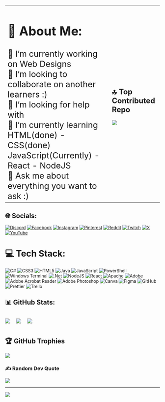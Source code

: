 <table>
<tr>
<td>
<div style="font-size:27px;">
<h2>💫 About Me:</h2>
🔭 I’m currently working on Web Designs <br>
👯 I’m looking to collaborate on another learners :)<br>
🤝 I’m looking for help with<br>
🌱 I’m currently learning HTML(done) - CSS(done) JavaScript(Currently) - React - NodeJS<br>
💬 Ask me about everything you want to ask :)
</div>
</td>
<td>
<h2>🔝 Top Contributed Repo</h3>

![](https://github-contributor-stats.vercel.app/api?username=ozncncyr&limit=5&theme=gruvbox&combine_all_yearly_contributions=true)

</td>
</tr>
</table>

## 🌐 Socials:

[![Discord](https://img.shields.io/badge/Discord-%237289DA.svg?logo=discord&logoColor=white)](https://discord.gg/https://discord.gg/UNKPZbwRYQ) [![Facebook](https://img.shields.io/badge/Facebook-%231877F2.svg?logo=Facebook&logoColor=white)](https://facebook.com/ozncncyr) [![Instagram](https://img.shields.io/badge/Instagram-%23E4405F.svg?logo=Instagram&logoColor=white)](https://instagram.com/ozancc96) [![Pinterest](https://img.shields.io/badge/Pinterest-%23E60023.svg?logo=Pinterest&logoColor=white)](https://pinterest.com/ozancancuyar) [![Reddit](https://img.shields.io/badge/Reddit-%23FF4500.svg?logo=Reddit&logoColor=white)](https://reddit.com/user/Ozncncyr) [![Twitch](https://img.shields.io/badge/Twitch-%239146FF.svg?logo=Twitch&logoColor=white)](https://twitch.tv/OzanCC96) [![X](https://img.shields.io/badge/X-black.svg?logo=X&logoColor=white)](https://x.com/OHeadBang) [![YouTube](https://img.shields.io/badge/YouTube-%23FF0000.svg?logo=YouTube&logoColor=white)](https://youtube.com/@UCao7zv3oQNYr0s-Q-FWOpzw)

# 💻 Tech Stack:

![C#](https://img.shields.io/badge/c%23-%23239120.svg?style=flat-square&logo=csharp&logoColor=white) ![CSS3](https://img.shields.io/badge/css3-%231572B6.svg?style=flat-square&logo=css3&logoColor=white) ![HTML5](https://img.shields.io/badge/html5-%23E34F26.svg?style=flat-square&logo=html5&logoColor=white) ![Java](https://img.shields.io/badge/java-%23ED8B00.svg?style=flat-square&logo=openjdk&logoColor=white) ![JavaScript](https://img.shields.io/badge/javascript-%23323330.svg?style=flat-square&logo=javascript&logoColor=%23F7DF1E) ![PowerShell](https://img.shields.io/badge/PowerShell-%235391FE.svg?style=flat-square&logo=powershell&logoColor=white) ![Windows Terminal](https://img.shields.io/badge/Windows%20Terminal-%234D4D4D.svg?style=flat-square&logo=windows-terminal&logoColor=white) ![.Net](https://img.shields.io/badge/.NET-5C2D91?style=flat-square&logo=.net&logoColor=white) ![NodeJS](https://img.shields.io/badge/node.js-6DA55F?style=flat-square&logo=node.js&logoColor=white) ![React](https://img.shields.io/badge/react-%2320232a.svg?style=flat-square&logo=react&logoColor=%2361DAFB) ![Apache](https://img.shields.io/badge/apache-%23D42029.svg?style=flat-square&logo=apache&logoColor=white) ![Adobe](https://img.shields.io/badge/adobe-%23FF0000.svg?style=flat-square&logo=adobe&logoColor=white) ![Adobe Acrobat Reader](https://img.shields.io/badge/Adobe%20Acrobat%20Reader-EC1C24.svg?style=flat-square&logo=Adobe%20Acrobat%20Reader&logoColor=white) ![Adobe Photoshop](https://img.shields.io/badge/adobe%20photoshop-%2331A8FF.svg?style=flat-square&logo=adobe%20photoshop&logoColor=white) ![Canva](https://img.shields.io/badge/Canva-%2300C4CC.svg?style=flat-square&logo=Canva&logoColor=white) ![Figma](https://img.shields.io/badge/figma-%23F24E1E.svg?style=flat-square&logo=figma&logoColor=white) ![GitHub](https://img.shields.io/badge/github-%23121011.svg?style=flat-square&logo=github&logoColor=white) ![Prettier](https://img.shields.io/badge/prettier-%23F7B93E.svg?style=flat-square&logo=prettier&logoColor=black) ![Trello](https://img.shields.io/badge/Trello-%23026AA7.svg?style=flat-square&logo=Trello&logoColor=white)

<h2>📊 GitHub Stats:</h2>
<div style="display:flex; gap:20px;">
<div>

![](https://github-readme-stats.vercel.app/api?username=ozncncyr&theme=codeSTACKr&hide_border=true&include_all_commits=false&count_private=false)

</div>
<div>

![](https://github-readme-streak-stats.herokuapp.com/?user=ozncncyr&theme=codeSTACKr&hide_border=true)

</div>
<div>

![](https://github-readme-stats.vercel.app/api/top-langs/?username=ozncncyr&theme=codeSTACKr&hide_border=true&include_all_commits=false&count_private=false&layout=compact)

</div>
</div>

## 🏆 GitHub Trophies

![](https://github-profile-trophy.vercel.app/?username=ozncncyr&theme=gruvbox&no-frame=true&no-bg=true&margin-w=40)

### ✍️ Random Dev Quote

![](https://quotes-github-readme.vercel.app/api?type=horizontal&theme=gruvbox)

---

[![](https://visitcount.itsvg.in/api?id=ozncncyr&icon=5&color=0)](https://visitcount.itsvg.in)

<!-- Proudly created with GPRM ( https://gprm.itsvg.in ) -->
